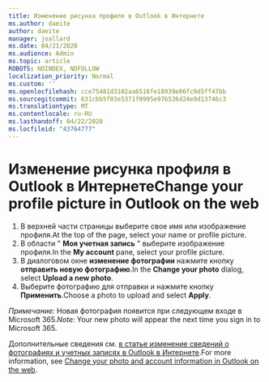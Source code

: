 ```yaml
---
title: Изменение рисунка профиля в Outlook в Интернете
ms.author: daeite
author: daeite
manager: joallard
ms.date: 04/21/2020
ms.audience: Admin
ms.topic: article
ROBOTS: NOINDEX, NOFOLLOW
localization_priority: Normal
ms.custom: ''
ms.openlocfilehash: cce75481d3102aa6516fe18939e06fc9d5ff47bb
ms.sourcegitcommit: 631cbb5f03e5371f0995e976536d24e9d13746c3
ms.translationtype: MT
ms.contentlocale: ru-RU
ms.lasthandoff: 04/22/2020
ms.locfileid: "43764777"
---
```

# <a name="change-your-profile-picture-in-outlook-on-the-web"></a><span data-ttu-id="8b010-102">Изменение рисунка профиля в Outlook в Интернете</span><span class="sxs-lookup"><span data-stu-id="8b010-102">Change your profile picture in Outlook on the web</span></span>

1. <span data-ttu-id="8b010-103">В верхней части страницы выберите свое имя или изображение профиля.</span><span class="sxs-lookup"><span data-stu-id="8b010-103">At the top of the page, select your name or profile picture.</span></span>
1. <span data-ttu-id="8b010-104">В области " **Моя учетная запись** " выберите изображение профиля.</span><span class="sxs-lookup"><span data-stu-id="8b010-104">In the **My account** pane, select your profile picture.</span></span>
1. <span data-ttu-id="8b010-105">В диалоговом окне **изменение фотографии** нажмите кнопку **отправить новую фотографию**.</span><span class="sxs-lookup"><span data-stu-id="8b010-105">In the **Change your photo** dialog, select **Upload a new photo**.</span></span>
1. <span data-ttu-id="8b010-106">Выберите фотографию для отправки и нажмите кнопку **Применить**.</span><span class="sxs-lookup"><span data-stu-id="8b010-106">Choose a photo to upload and select **Apply**.</span></span>

<span data-ttu-id="8b010-107">*Примечание:* Новая фотография появится при следующем входе в Microsoft 365.</span><span class="sxs-lookup"><span data-stu-id="8b010-107">*Note:* Your new photo will appear the next time you sign in to Microsoft 365.</span></span>

<span data-ttu-id="8b010-108">Дополнительные сведения см. [в статье изменение сведений о фотографиях и учетных записях в Outlook в Интернете](https://support.office.com/article/b2dbb289-851d-4bed-93c3-3e136f5659ec).</span><span class="sxs-lookup"><span data-stu-id="8b010-108">For more information, see [Change your photo and account information in Outlook on the web](https://support.office.com/article/b2dbb289-851d-4bed-93c3-3e136f5659ec).</span></span>